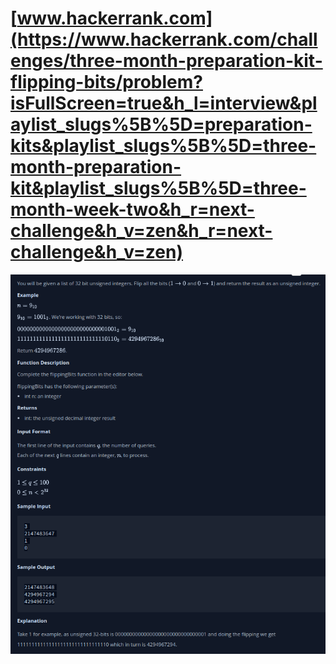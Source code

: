# [www.hackerrank.com](https://www.hackerrank.com/challenges/three-month-preparation-kit-flipping-bits/problem?isFullScreen=true&h_l=interview&playlist_slugs%5B%5D=preparation-kits&playlist_slugs%5B%5D=three-month-preparation-kit&playlist_slugs%5B%5D=three-month-week-two&h_r=next-challenge&h_v=zen&h_r=next-challenge&h_v=zen)

![](/readme.png )